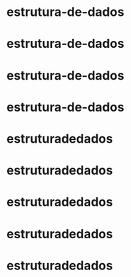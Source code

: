 # estrutura-de-dados
# estrutura-de-dados
# estrutura-de-dados
# estrutura-de-dados
# estruturadedados
# estruturadedados
# estruturadedados
# estruturadedados
# estruturadedados
